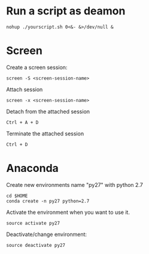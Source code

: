 # Run a script as deamon
```
nohup ./yourscript.sh 0<&- &>/dev/null &
```


# Screen 

Create a screen session:
```
screen -S <screen-session-name>
```

Attach session
```
screen -x <screen-session-name>
```

Detach from the attached session
```
Ctrl + A + D
```

Terminate the attached session
```
Ctrl + D
```

# Anaconda

Create new environments name "py27" with python 2.7
``` 
cd $HOME
conda create -n py27 python=2.7
```
Activate the environment when you want to use it.
```
source activate py27
```
Deactivate/change environment:

```
source deactivate py27
```
